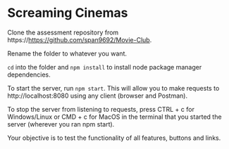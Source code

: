 # Screaming Cinemas

Clone the assessment repository from https://https://github.com/span9692/Movie-Club.

Rename the folder to whatever you want.

`cd` into the folder and `npm install` to install node package manager dependencies.

To start the server, run `npm start`. This will allow you to make requests to http://localhost:8080 using any client (browser and Postman).

To stop the server from listening to requests, press CTRL + c for Windows/Linux or CMD + c for MacOS in the terminal that you started the server (wherever you ran npm start).

Your objective is to test the functionality of all features, buttons and links.

